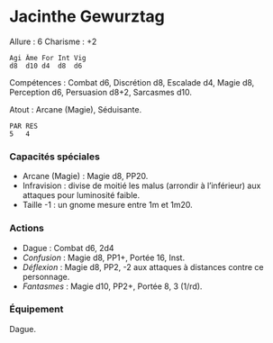 # Jacinthe Gewurztag

Allure : 6
Charisme : +2

	Agi	Âme	For	Int	Vig
	d8	d10	d4	d8	d6

Compétences : Combat d6, Discrétion d8, Escalade d4, Magie d8, Perception d6, Persuasion d8+2, Sarcasmes d10.

Atout : Arcane (Magie), Séduisante.

	PAR	RES
	5	4

### Capacités spéciales
- Arcane (Magie) : Magie d8, PP20.
- Infravision : divise de moitié les malus (arrondir à l’inférieur) aux attaques pour luminosité faible.
- Taille -1 : un gnome mesure entre 1m et 1m20.

### Actions
- Dague : Combat d6, 2d4
- _Confusion_ : Magie d8, PP1+, Portée 16, Inst.
- _Déflexion_ : Magie d8, PP2, -2 aux attaques à distances contre ce personnage.
- _Fantasmes_ : Magie d10, PP2+, Portée 8, 3 (1/rd).

### Équipement
Dague.
